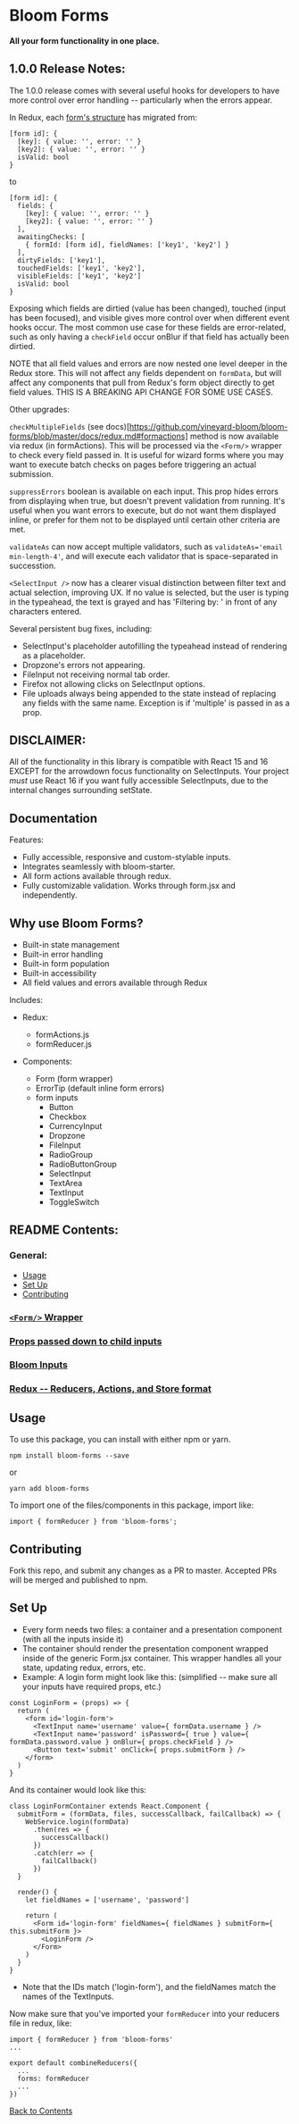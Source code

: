 # Bloom Forms

#### All your form functionality in one place.

## 1.0.0 Release Notes:
The 1.0.0 release comes with several useful hooks for developers to have more control over error handling -- particularly when the errors appear.

In Redux, each [form's structure](https://github.com/vineyard-bloom/bloom-forms/blob/master/docs/redux.md#your-redux-store-structure) has migrated from:
```
[form id]: {
  [key]: { value: '', error: '' }
  [key2]: { value: '', error: '' }
  isValid: bool
}
```
to
```
[form id]: {
  fields: {
    [key]: { value: '', error: '' }
    [key2]: { value: '', error: '' }
  ],
  awaitingChecks: [
    { formId: [form id], fieldNames: ['key1', 'key2'] }
  ],
  dirtyFields: ['key1'],
  touchedFields: ['key1', 'key2'],
  visibleFields: ['key1', 'key2']
  isValid: bool
}
```

Exposing which fields are dirtied (value has been changed), touched (input has been focused), and visible gives more control over when different event hooks occur. The most common use case for these fields are error-related, such as only having a `checkField` occur onBlur if that field has actually been dirtied.

NOTE that all field values and errors are now nested one level deeper in the Redux store. This will not affect any fields dependent on `formData`, but will affect any components that pull from Redux's form object directly to get field values. THIS IS A BREAKING API CHANGE FOR SOME USE CASES.

Other upgrades:

`checkMultipleFields` (see docs)[https://github.com/vineyard-bloom/bloom-forms/blob/master/docs/redux.md#formactions] method is now available via redux (in formActions). This will be processed via the `<Form/>` wrapper to check every field passed in. It is useful for wizard forms where you may want to execute batch checks on pages before triggering an actual submission.

`suppressErrors` boolean is available on each input. This prop hides errors from displaying when true, but doesn't prevent validation from running. It's useful when you want errors to execute, but do not want them displayed inline, or prefer for them not to be displayed until certain other criteria are met.

`validateAs` can now accept multiple validators, such as `validateAs='email min-length-4'`, and will execute each validator that is space-separated in successtion.

`<SelectInput />` now has a clearer visual distinction between filter text and actual selection, improving UX. If no value is selected, but the user is typing in the typeahead, the text is grayed and has 'Filtering by: ' in front of any characters entered.

Several persistent bug fixes, including:
- SelectInput's placeholder autofilling the typeahead instead of rendering as a placeholder.
- Dropzone's errors not appearing.
- FileInput not receiving normal tab order.
- Firefox not allowing clicks on SelectInput options.
- File uploads always being appended to the state instead of replacing any fields with the same name. Exception is if 'multiple' is passed in as a prop.


## DISCLAIMER:
All of the functionality in this library is compatible with React 15 and 16 EXCEPT for the arrowdown focus functionality on SelectInputs. Your project *must* use React 16 if you want fully accessible SelectInputs, due to the internal changes surrounding setState.


## Documentation

Features:
- Fully accessible, responsive and custom-stylable inputs.
- Integrates seamlessly with bloom-starter.
- All form actions available through redux.
- Fully customizable validation. Works through form.jsx and independently.

## Why use Bloom Forms?
* Built-in state management
* Built-in error handling
* Built-in form population
* Built-in accessibility
* All field values and errors available through Redux

Includes:

* Redux:
    - formActions.js
    - formReducer.js

* Components:
    - Form (form wrapper)
    - ErrorTip (default inline form errors)
    - form inputs
      * Button
      * Checkbox
      * CurrencyInput
      * Dropzone
      * FileInput
      * RadioGroup
      * RadioButtonGroup
      * SelectInput
      * TextArea
      * TextInput
      * ToggleSwitch

## README Contents:
### General:
- [Usage](https://github.com/vineyard-bloom/bloom-forms#usage)
- [Set Up](https://github.com/vineyard-bloom/bloom-forms#set-up)
- [Contributing](https://github.com/vineyard-bloom/bloom-forms#contributing)

### [`<Form/>` Wrapper](https://github.com/vineyard-bloom/bloom-forms/blob/master/docs/form.md)
### [Props passed down to child inputs](https://github.com/vineyard-bloom/bloom-forms/blob/master/docs/children-props.md)
### [Bloom Inputs](https://github.com/vineyard-bloom/bloom-forms/blob/master/docs/inputs.md)
### [Redux -- Reducers, Actions, and Store format](https://github.com/vineyard-bloom/bloom-forms/blob/master/docs/redux.md)

## Usage
To use this package, you can install with either npm or yarn.
```
npm install bloom-forms --save
```
or
```
yarn add bloom-forms
```

To import one of the files/components in this package, import like:
```
import { formReducer } from 'bloom-forms';
```

## Contributing
Fork this repo, and submit any changes as a PR to master. Accepted PRs will be merged and published to npm.

## Set Up
- Every form needs two files: a container and a presentation component (with all the inputs inside it)
- The container should render the presentation component wrapped inside of the generic Form.jsx container. This wrapper handles all your state, updating redux, errors, etc.
- Example:
A login form might look like this: (simplified -- make sure all your inputs have required props, etc.)
```
const LoginForm = (props) => {
  return (
    <form id='login-form'>
      <TextInput name='username' value={ formData.username } />
      <TextInput name='password' isPassword={ true } value={ formData.password.value } onBlur={ props.checkField } />
      <Button text='submit' onClick={ props.submitForm } />
    </form>
  )
}
```
And its container would look like this:
```
class LoginFormContainer extends React.Component {
  submitForm = (formData, files, successCallback, failCallback) => {
    WebService.login(formData)
      .then(res => {
        successCallback()
      })
      .catch(err => {
        failCallback()
      })
  }

  render() {
    let fieldNames = ['username', 'password']
  
    return (
      <Form id='login-form' fieldNames={ fieldNames } submitForm={ this.submitForm }>
        <LoginForm />
      </Form>
    )
  }
}
```
- Note that the IDs match ('login-form'), and the fieldNames match the names of the TextInputs.

Now make sure that you've imported your `formReducer` into your reducers file in redux, like:
```
import { formReducer } from 'bloom-forms'
...

export default combineReducers({
  ...
  forms: formReducer
  ...
})
```

[Back to Contents](https://github.com/vineyard-bloom/bloom-forms#readme-contents)
